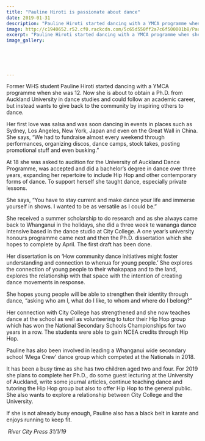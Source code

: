```yaml
---
title: "Pauline Hiroti is passionate about dance"
date: 2019-01-31
description: "Pauline Hiroti started dancing with a YMCA programme when she was 12. Now she is about to obtain a Ph.D. from AK Univ..."
image: http://c1940652.r52.cf0.rackcdn.com/5c65d550ff2a7c6f500001b8/Pauline-Hiroti-dance-250.RCP-31.1.19.jpg
excerpt: "Pauline Hiroti started dancing with a YMCA programme when she was 12. Now she is about to obtain a Ph.D. from Auckland University in dance studies."
image_gallery:
    
    
    
    
    
---
```


<p class="BasicParagraph">Former WHS student Pauline Hiroti started dancing with a YMCA programme when she was 12. Now she is about to obtain a Ph.D. from Auckland University in dance studies and could follow an academic career, but instead wants to give back to the community by inspiring others to dance.</p>
<p class="BasicParagraph">Her first love was salsa and was soon dancing in events in places such as Sydney, Los Angeles, New York, Japan and even on the Great Wall in China. She says, &ldquo;We had to fundraise almost every weekend through performances, organizing discos, dance camps, stock takes, posting promotional stuff and even busking.&rdquo;</p>
<p class="BasicParagraph">At 18 she was asked to audition for the University of Auckland Dance Programme, was accepted and did a bachelor&rsquo;s degree in dance over three years, expanding her repertoire to include Hip Hop and other contemporary forms of dance. To support herself she taught dance, especially private lessons.</p>
<p class="BasicParagraph">She says, &ldquo;You have to stay current and make dance your life and immerse yourself in shows. I wanted to be as versatile as I could be.&rdquo;</p>
<p class="BasicParagraph">She received a summer scholarship to do research and as she always came back to Whanganui in the holidays, she did a three week te wananga dance intensive based in the dance studio at City College. A one year&rsquo;s university honours programme came next and then the Ph.D. dissertation which she hopes to complete by April. The first draft has been done.</p>
<p class="BasicParagraph">Her dissertation is on &lsquo;How community dance initiatives might foster understanding and connection to whenua for young people.&rsquo; She explores the connection of young people to their whakapapa and to the land, explores the relationship with that space with the intention of creating dance movements in response.</p>
<p class="BasicParagraph">She hopes young people will be able to strengthen their identity through dance, &ldquo;asking who am I, what do I like, to whom and where do I belong?&rdquo;</p>
<p class="BasicParagraph">Her connection with City College has strengthened and she now teaches dance at the school as well as volunteering to tutor their Hip Hop group which has won the National Secondary Schools Championships for two years in a row. The students were able to gain NCEA credits through Hip Hop.</p>
<p class="BasicParagraph">Pauline has also been involved in leading a Whanganui wide secondary school &lsquo;Mega Crew&rsquo; dance group which competed at the Nationals in 2018.</p>
<p class="BasicParagraph">It has been a busy time as she has two children aged two and four. For 2019 she plans to complete her Ph.D., do some guest lecturing at the University of Auckland, write some journal articles, continue teaching dance and tutoring the Hip Hop group but also to offer Hip Hop to the general public. She also wants to explore a relationship between City College and the University.</p>
<p class="BasicParagraph">If she is not already busy enough, Pauline also has a black belt in karate and enjoys running to keep fit.</p>
<p class="BasicParagraph"><em>&nbsp;River City Press 31/1/19</em></p>

